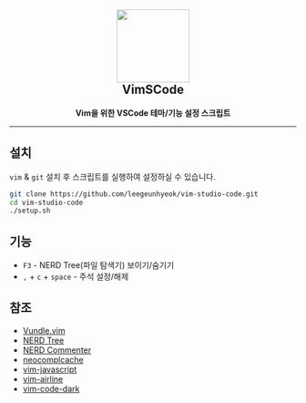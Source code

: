 <h2 align="center"><img src="https://raw.githubusercontent.com/VSCodeVim/Vim/master/images/icon.png" height="128"><br>VimSCode</h2>
<p align="center"><strong>Vim을 위한 VSCode 테마/기능 설정 스크립트</strong></p>
<hr>

## 설치

`vim` & `git` 설치 후 스크립트를 실행하여 설정하실 수 있습니다.

```bash
git clone https://github.com/leegeunhyeok/vim-studio-code.git
cd vim-studio-code
./setup.sh
```

## 기능
 - `F3` - NERD Tree(파일 탐색기) 보이기/숨기기
 - `,` + `c` + `space` - 주석 설정/해제

## 참조

- [Vundle.vim](https://github.com/VundleVim/Vundle.vim)
- [NERD Tree](https://github.com/scrooloose/nerdtree)
- [NERD Commenter](https://github.com/scrooloose/nerdcommenter)
- [neocomplcache](https://github.com/Shougo/neocomplcache.vim)
- [vim-javascript](https://github.com/pangloss/vim-javascript)
- [vim-airline](https://github.com/vim-airline/vim-airline)
- [vim-code-dark](https://github.com/tomasiser/vim-code-dark)
